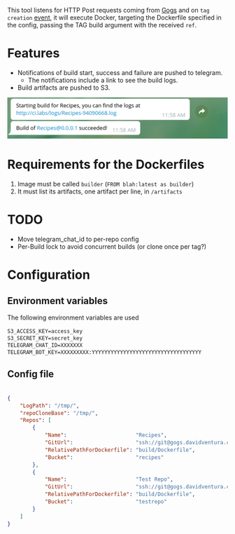 
This tool listens for HTTP Post requests coming from [Gogs](gogs.io) and on `tag creation`
[event](https://gogs.io/docs/features/webhook.html), it will execute Docker, targeting the
Dockerfile specified in the config, passing the TAG build argument with the received `ref`.


# Features

* Notifications of build start, success and failure are pushed to telegram.
  * The notifications include a link to see the build logs.
* Build artifacts are pushed to S3.

![](screenshots/telegram-link.png)

# Requirements for the Dockerfiles

1. Image must be called `builder` (`FROM blah:latest as builder`)
2. It must list its artifacts, one artifact per line, in `/artifacts`

# TODO
* Move telegram_chat_id to per-repo config
* Per-Build lock to avoid concurrent builds (or clone once per tag?)

# Configuration

## Environment variables

The following environment variables are used

```
S3_ACCESS_KEY=access_key
S3_SECRET_KEY=secret_key
TELEGRAM_CHAT_ID=XXXXXXX
TELEGRAM_BOT_KEY=XXXXXXXXX:YYYYYYYYYYYYYYYYYYYYYYYYYYYYYYYYYYY
```

## Config file

```json

{
    "LogPath": "/tmp/",
    "repoCloneBase": "/tmp/",
    "Repos": [
        {
            "Name":                      "Recipes",
            "GitUrl":                    "ssh://git@gogs.davidventura.com.ar:2222/tati/kitchn.git",
            "RelativePathForDockerfile": "build/Dockerfile",
            "Bucket":                    "recipes"
        },
        {
            "Name":                      "Test Repo",
            "GitUrl":                    "ssh://git@gogs.davidventura.com.ar:2222/david/test.git",
            "RelativePathForDockerfile": "build/Dockerfile",
            "Bucket":                    "testrepo"
        }
    ]
}


```

